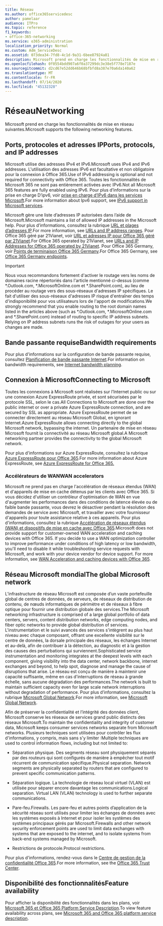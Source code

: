 ```yaml
---
title: Réseau
ms.author: office365servicedesc
author: pamelaar
audience: ITPro
ms.topic: reference
f1_keywords:
- office-365-networking
ms.service: o365-administration
localization_priority: Normal
ms.custom: Adm_ServiceDesc
ms.assetid: 073dea34-7fd8-4c1d-9a31-6bee87924a81
description: Microsoft prend en charge les fonctionnalités de mise en réseau suivantes.
ms.openlocfilehash: 0f0554bdd907a6f0a37299dc3e38e5f778e7187e
ms.sourcegitcommit: d2cd67e52dd646b68bfbfd8a387e70a6da140a62
ms.translationtype: MT
ms.contentlocale: fr-FR
ms.lasthandoff: 07/14/2020
ms.locfileid: "45132328"
---
```

# <a name="networking"></a><span data-ttu-id="6af65-103">Réseau</span><span class="sxs-lookup"><span data-stu-id="6af65-103">Networking</span></span>

<span data-ttu-id="6af65-104">Microsoft prend en charge les fonctionnalités de mise en réseau suivantes.</span><span class="sxs-lookup"><span data-stu-id="6af65-104">Microsoft supports the following networking features.</span></span>
  
## <a name="ports-protocols-and-ip-addresses"></a><span data-ttu-id="6af65-105">Ports, protocoles et adresses IP</span><span class="sxs-lookup"><span data-stu-id="6af65-105">Ports, protocols, and IP addresses</span></span>

<span data-ttu-id="6af65-106">Microsoft utilise des adresses IPv4 et IPv6.</span><span class="sxs-lookup"><span data-stu-id="6af65-106">Microsoft uses IPv4 and IPv6 addresses.</span></span> <span data-ttu-id="6af65-107">L'utilisation des adresses IPv6 est facultative et non obligatoire pour la connexion à Office 365.</span><span class="sxs-lookup"><span data-stu-id="6af65-107">Use of IPv6 addressing is optional and not required for connectivity with Office 365.</span></span> <span data-ttu-id="6af65-108">Toutes les fonctionnalités de Microsoft 365 ne sont pas entièrement activées avec IPv6.</span><span class="sxs-lookup"><span data-stu-id="6af65-108">Not all Microsoft 365 features are fully enabled using IPv6.</span></span> <span data-ttu-id="6af65-109">Pour plus d’informations sur la prise en charge D’ipv6, voir [prise en charge d’IPv6 dans les services Microsoft](https://docs.microsoft.com/office365/enterprise/ipv6-support).</span><span class="sxs-lookup"><span data-stu-id="6af65-109">For more information about Ipv6 support, see [IPv6 support in Microsoft services](https://docs.microsoft.com/office365/enterprise/ipv6-support).</span></span>
  
<span data-ttu-id="6af65-110">Microsoft gère une liste d’adresses IP autorisées dans l’aide de Microsoft.</span><span class="sxs-lookup"><span data-stu-id="6af65-110">Microsoft maintains a list of allowed IP addresses in the Microsoft help.</span></span> <span data-ttu-id="6af65-111">Pour plus d’informations, consultez la rubrique [URL et plages d’adresses IP](https://docs.microsoft.com/office365/enterprise/urls-and-ip-address-ranges).</span><span class="sxs-lookup"><span data-stu-id="6af65-111">For more information, see [URLs and IP address ranges](https://docs.microsoft.com/office365/enterprise/urls-and-ip-address-ranges).</span></span> <span data-ttu-id="6af65-112">Pour Office 365 géré par 21Vianet, voir [URL et adresses IP pour Office 365 géré par 21Vianet](https://docs.microsoft.com/office365/enterprise/managing-office-365-endpoints).</span><span class="sxs-lookup"><span data-stu-id="6af65-112">For Office 365 operated by 21Vianet, see [URLs and IP Addresses for Office 365 operated by 21Vianet](https://docs.microsoft.com/office365/enterprise/managing-office-365-endpoints).</span></span> <span data-ttu-id="6af65-113">Pour Office 365 Germany, voir [Points de terminaison Office 365 Germany](https://support.office.com/article/Office-365-Germany-endpoints-8a113a50-0071-4155-bb8e-eba5a8dbd4c8).</span><span class="sxs-lookup"><span data-stu-id="6af65-113">For Office 365 Germany, see [Office 365 Germany endpoints](https://support.office.com/article/Office-365-Germany-endpoints-8a113a50-0071-4155-bb8e-eba5a8dbd4c8).</span></span>
  
> [!IMPORTANT]
> <span data-ttu-id="6af65-p103">Nous vous recommandons fortement d'activer le routage vers les noms de domaines racine répertoriés dans l'article mentionné ci-dessus (comme \*.Outlook.com, \*.MicrosoftOnline.com et \*.SharePoint.com), au lieu de procéder au routage vers des sous-réseaux d'adresses IP spécifiques. Le fait d'utiliser des sous-réseaux d'adresses IP risque d'entraîner des temps d'indisponibilité pour vos utilisateurs lors de l'apport de modifications.</span><span class="sxs-lookup"><span data-stu-id="6af65-p103">We strongly recommend that you enable routing to the root domain names listed in the articles above (such as \*.Outlook.com, \*.MicrosoftOnline.com and \*.SharePoint.com) instead of routing to specific IP address subnets. Relying on IP address subnets runs the risk of outages for your users as changes are made.</span></span> 
  
## <a name="bandwidth-requirements"></a><span data-ttu-id="6af65-116">Bande passante requise</span><span class="sxs-lookup"><span data-stu-id="6af65-116">Bandwidth requirements</span></span>

<span data-ttu-id="6af65-117">Pour plus d'informations sur la configuration de bande passante requise, consultez [Planification de bande passante Internet](https://docs.microsoft.com/office365/enterprise/network-planning-and-performance).</span><span class="sxs-lookup"><span data-stu-id="6af65-117">For information on bandwidth requirements, see [Internet bandwidth planning](https://docs.microsoft.com/office365/enterprise/network-planning-and-performance).</span></span>
  
## <a name="connecting-to-microsoft"></a><span data-ttu-id="6af65-118">Connexion à Microsoft</span><span class="sxs-lookup"><span data-stu-id="6af65-118">Connecting to Microsoft</span></span>

<span data-ttu-id="6af65-119">Toutes les connexions à Microsoft sont réalisées sur l’Internet public ou sur une connexion Azure ExpressRoute privée, et sont sécurisées par le protocole SSL, selon le cas.</span><span class="sxs-lookup"><span data-stu-id="6af65-119">All Connections to Microsoft are done over the public internet or over a private Azure ExpressRoute connection, and are secured by SSL as appropriate.</span></span> <span data-ttu-id="6af65-120">Azure ExpressRoute permet de se connecter directement au réseau Microsoft Global, en ignorant Internet.</span><span class="sxs-lookup"><span data-stu-id="6af65-120">Azure ExpressRoute allows connecting directly to the global Microsoft network, bypassing the internet.</span></span> <span data-ttu-id="6af65-121">Un partenaire de mise en réseau Microsoft fournit la connectivité au réseau Microsoft global.</span><span class="sxs-lookup"><span data-stu-id="6af65-121">A Microsoft networking partner provides the connectivity to the global Microsoft network.</span></span>
  
<span data-ttu-id="6af65-122">Pour plus d'informations sur Azure ExpressRoute, consultez la rubrique [Azure ExpressRoute pour Office 365](https://aka.ms/expressrouteoffice365).</span><span class="sxs-lookup"><span data-stu-id="6af65-122">For more information about Azure ExpressRoute, see [Azure ExpressRoute for Office 365.](https://aka.ms/expressrouteoffice365)</span></span>
  
### <a name="wan-accelerators"></a><span data-ttu-id="6af65-123">Accélérateurs de WAN</span><span class="sxs-lookup"><span data-stu-id="6af65-123">WAN accelerators</span></span>

<span data-ttu-id="6af65-p105">Microsoft ne prend pas en charge l'accélération de réseaux étendus (WAN) et d'appareils de mise en cache détenus par les clients avec Office 365. Si vous décidez d'utiliser un contrôleur d'optimisation de WAN en vue d'augmenter les performances dans des conditions de latence élevée ou de faible bande passante, vous devrez le désactiver pendant la résolution des demandes de service avec Microsoft, et travailler avec votre fournisseur d'appareils pour toute assistance relative à ces appareils. Pour plus d'informations, consultez la rubrique [Accélération de réseaux étendus (WAN) et dispositifs de mise en cache avec Office 365](https://support.microsoft.com/help/2690045/using-third-party-network-devices-or-solutions-with-office-365).</span><span class="sxs-lookup"><span data-stu-id="6af65-p105">Microsoft does not provide support for customer-owned WAN acceleration and caching devices with Office 365. If you decide to use a WAN optimization controller to improve performance under conditions of high latency or low bandwidth, you'll need to disable it while troubleshooting service requests with Microsoft, and work with your device vendor for device support. For more information, see [WAN Acceleration and caching devices with Office 365](https://support.microsoft.com/help/2690045/using-third-party-network-devices-or-solutions-with-office-365).</span></span>
  
## <a name="the-global-microsoft-network"></a><span data-ttu-id="6af65-127">Réseau Microsoft mondial</span><span class="sxs-lookup"><span data-stu-id="6af65-127">The global Microsoft network</span></span>

<span data-ttu-id="6af65-128">L’infrastructure de réseau Microsoft est composée d’un vaste portefeuille global de centres de données, de serveurs, de réseaux de distribution de contenu, de nœuds informatiques de périmètre et de réseaux à fibre optique pour fournir une distribution globale des services.</span><span class="sxs-lookup"><span data-stu-id="6af65-128">The Microsoft networking infrastructure is comprised of a large global portfolio of data centers, servers, content distribution networks, edge computing nodes, and fiber optic networks to provide global distribution of services.</span></span> <span data-ttu-id="6af65-129">L'instrumentation et le suivi avancés des services s'intègrent au plus haut niveau avec chaque composant, offrant une excellente visibilité sur le centre de données, la dorsale principale des réseaux, les échanges Internet et au-delà, afin de contribuer à la détection, au diagnostic et à la gestion des causes des perturbations qui surviennent.</span><span class="sxs-lookup"><span data-stu-id="6af65-129">Sophisticated service instrumentation and monitoring integrates at the deepest levels with each component, giving visibility into the data center, network backbone, internet exchanges and beyond, to help spot, diagnose and manage the cause of disruptions that arise.</span></span> <span data-ttu-id="6af65-130">Le réseau est conçu de manière à maintenir une capacité suffisante, même en cas d'interruptions de réseau à grande échelle, sans aucune dégradation des performances.</span><span class="sxs-lookup"><span data-stu-id="6af65-130">The network is built to maintain sufficient capacity even for large scale network interruptions without degradation of performance.</span></span> <span data-ttu-id="6af65-131">Pour plus d’informations, consultez la rubrique [Microsoft Global Network](https://docs.microsoft.com/azure/networking/microsoft-global-network).</span><span class="sxs-lookup"><span data-stu-id="6af65-131">For more information, see [Microsoft Global Network](https://docs.microsoft.com/azure/networking/microsoft-global-network).</span></span> 
  
<span data-ttu-id="6af65-132">Afin de préserver la confidentialité et l’intégrité des données client, Microsoft conserve les réseaux de services grand public distincts des réseaux Microsoft.</span><span class="sxs-lookup"><span data-stu-id="6af65-132">To maintain the confidentiality and integrity of customer data, Microsoft keeps consumer services networks separate from Microsoft networks.</span></span> <span data-ttu-id="6af65-133">Plusieurs techniques sont utilisées pour contrôler les flux d'informations, y compris, mais sans s'y limiter :</span><span class="sxs-lookup"><span data-stu-id="6af65-133">Multiple techniques are used to control information flows, including but not limited to:</span></span>
  
- <span data-ttu-id="6af65-p108">Séparation physique. Des segments réseau sont physiquement séparés par des routeurs qui sont configurés de manière à empêcher tout motif récurrent de communication spécifique.</span><span class="sxs-lookup"><span data-stu-id="6af65-p108">Physical separation. Network segments are physically separated by routers that are configured to prevent specific communication patterns.</span></span>
    
- <span data-ttu-id="6af65-p109">Séparation logique. La technologie de réseau local virtuel (VLAN) est utilisée pour séparer encore davantage les communications.</span><span class="sxs-lookup"><span data-stu-id="6af65-p109">Logical separation. Virtual LAN (VLAN) technology is used to further separate communications.</span></span>
    
- <span data-ttu-id="6af65-138">Pare-feu.</span><span class="sxs-lookup"><span data-stu-id="6af65-138">Firewalls.</span></span> <span data-ttu-id="6af65-139">Les pare-feu et autres points d’application de la sécurité réseau sont utilisés pour limiter les échanges de données avec les systèmes exposés à Internet et pour isoler les systèmes des systèmes principaux gérés par Microsoft.</span><span class="sxs-lookup"><span data-stu-id="6af65-139">Firewalls and other network security enforcement points are used to limit data exchanges with systems that are exposed to the internet, and to isolate systems from back-end systems managed by Microsoft.</span></span> 
    
- <span data-ttu-id="6af65-140">Restrictions de protocole.</span><span class="sxs-lookup"><span data-stu-id="6af65-140">Protocol restrictions.</span></span>
    
<span data-ttu-id="6af65-141">Pour plus d'informations, rendez-vous dans le [Centre de gestion de la confidentialité Office 365](https://www.microsoft.com/trust-center).</span><span class="sxs-lookup"><span data-stu-id="6af65-141">For more information, see the [Office 365 Trust Center](https://www.microsoft.com/trust-center).</span></span> 
  
## <a name="feature-availability"></a><span data-ttu-id="6af65-142">Disponibilité des fonctionnalités</span><span class="sxs-lookup"><span data-stu-id="6af65-142">Feature availability</span></span>

<span data-ttu-id="6af65-143">Pour afficher la disponibilité des fonctionnalités dans les plans, voir [Microsoft 365 et Office 365 Platform Service Description](office-365-platform-service-description.md).</span><span class="sxs-lookup"><span data-stu-id="6af65-143">To view feature availability across plans, see [Microsoft 365 and Office 365 platform service description](office-365-platform-service-description.md).</span></span>
  

